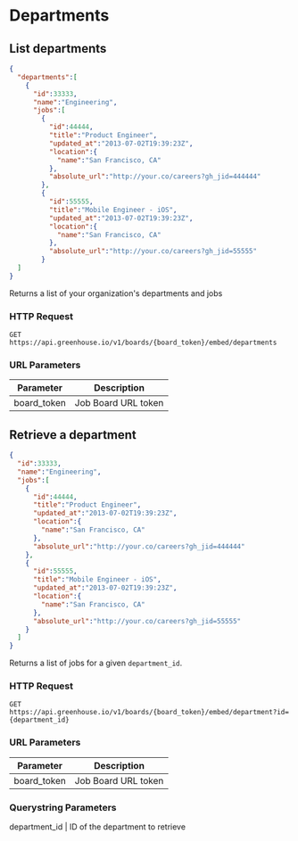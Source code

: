 # Departments

## List departments

```json
{
  "departments":[
    {
      "id":33333,
      "name":"Engineering",
      "jobs":[
        {
          "id":44444,
          "title":"Product Engineer",
          "updated_at":"2013-07-02T19:39:23Z",
          "location":{
            "name":"San Francisco, CA"
          },
          "absolute_url":"http://your.co/careers?gh_jid=444444"
        },
        {
          "id":55555,
          "title":"Mobile Engineer - iOS",
          "updated_at":"2013-07-02T19:39:23Z",
          "location":{
            "name":"San Francisco, CA"
          },
          "absolute_url":"http://your.co/careers?gh_jid=55555"
        }
  ]
}
```

Returns a list of your organization's departments and jobs


### HTTP Request

`GET https://api.greenhouse.io/v1/boards/{board_token}/embed/departments`

### URL Parameters

Parameter | Description
--------- | -----------
board_token | Job Board URL token

## Retrieve a department

```json
{
  "id":33333,
  "name":"Engineering",
  "jobs":[
    {
      "id":44444,
      "title":"Product Engineer",
      "updated_at":"2013-07-02T19:39:23Z",
      "location":{
        "name":"San Francisco, CA"
      },
      "absolute_url":"http://your.co/careers?gh_jid=444444"
    },
    {
      "id":55555,
      "title":"Mobile Engineer - iOS",
      "updated_at":"2013-07-02T19:39:23Z",
      "location":{
        "name":"San Francisco, CA"
      },
      "absolute_url":"http://your.co/careers?gh_jid=55555"
    }
  ]
}
```

Returns a list of jobs for a given `department_id`.

### HTTP Request

`GET https://api.greenhouse.io/v1/boards/{board_token}/embed/department?id={department_id}`

### URL Parameters

Parameter | Description
--------- | -----------
board_token | Job Board URL token

### Querystring Parameters
department_id | ID of the department to retrieve